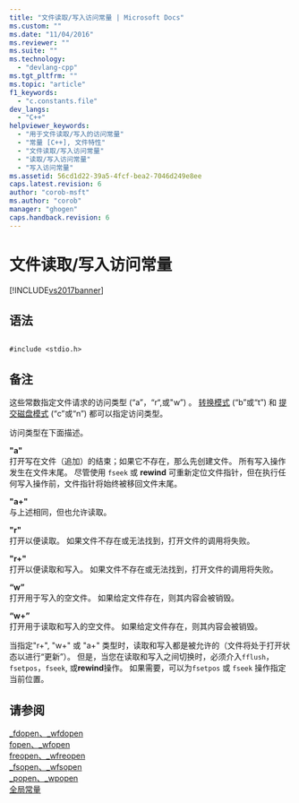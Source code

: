 ```yaml
---
title: "文件读取/写入访问常量 | Microsoft Docs"
ms.custom: ""
ms.date: "11/04/2016"
ms.reviewer: ""
ms.suite: ""
ms.technology: 
  - "devlang-cpp"
ms.tgt_pltfrm: ""
ms.topic: "article"
f1_keywords: 
  - "c.constants.file"
dev_langs: 
  - "C++"
helpviewer_keywords: 
  - "用于文件读取/写入的访问常量"
  - "常量 [C++], 文件特性"
  - "文件读取/写入访问常量"
  - "读取/写入访问常量"
  - "写入访问常量"
ms.assetid: 56cd1d22-39a5-4fcf-bea2-7046d249e8ee
caps.latest.revision: 6
author: "corob-msft"
ms.author: "corob"
manager: "ghogen"
caps.handback.revision: 6
---
```

# 文件读取/写入访问常量
[!INCLUDE[vs2017banner](../assembler/inline/includes/vs2017banner.md)]

## 语法  
  
```  
  
#include <stdio.h>  
```  
  
## 备注  
 这些常数指定文件请求的访问类型 \(“a”，“r“,或"w”\) 。  [转换模式](../c-runtime-library/file-translation-constants.md) \(“b”或“t”\) 和 [提交磁盘模式](../c-runtime-library/commit-to-disk-constants.md) \(“c”或“n”\) 都可以指定访问类型。  
  
 访问类型在下面描述。  
  
 **"a"**  
 打开写在文件（追加）的结束；如果它不存在，那么先创建文件。  所有写入操作发生在文件末尾。  尽管使用 `fseek` 或 **rewind** 可重新定位文件指针，但在执行任何写入操作前，文件指针将始终被移回文件末尾。  
  
 **"a\+"**  
 与上述相同，但也允许读取。  
  
 **"r"**  
 打开以便读取。  如果文件不存在或无法找到，打开文件的调用将失败。  
  
 **"r\+"**  
 打开以便读取和写入。  如果文件不存在或无法找到，打开文件的调用将失败。  
  
 **“w”**  
 打开用于写入的空文件。  如果给定文件存在，则其内容会被销毁。  
  
 **“w\+”**  
 打开用于读取和写入的空文件。  如果给定文件存在，则其内容会被销毁。  
  
 当指定"r\+", "w\+" 或 "a\+" 类型时，读取和写入都是被允许的（文件将处于打开状态以进行“更新”）。  但是，当您在读取和写入之间切换时，必须介入`fflush`，`fsetpos`，`fseek`, 或**rewind**操作。  如果需要，可以为`fsetpos` 或 `fseek` 操作指定当前位置。  
  
## 请参阅  
 [\_fdopen、\_wfdopen](../c-runtime-library/reference/fdopen-wfdopen.md)   
 [fopen、\_wfopen](../c-runtime-library/reference/fopen-wfopen.md)   
 [freopen、\_wfreopen](../c-runtime-library/reference/freopen-wfreopen.md)   
 [\_fsopen、\_wfsopen](../c-runtime-library/reference/fsopen-wfsopen.md)   
 [\_popen、\_wpopen](../c-runtime-library/reference/popen-wpopen.md)   
 [全局常量](../c-runtime-library/global-constants.md)
